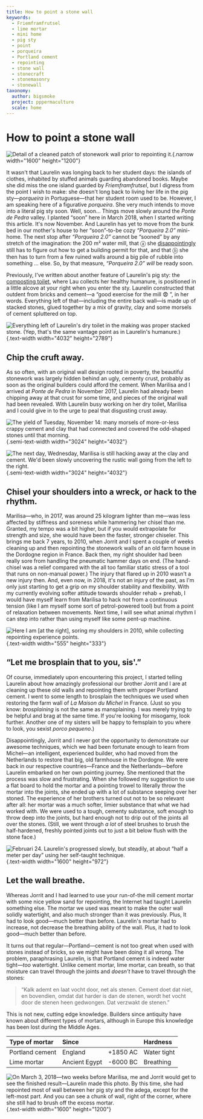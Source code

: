 ```yaml
---
title: How to point a stone wall
keywords:
  - Friemframfrutsel
  - lime mortar
  - mini home
  - pig sty
  - point
  - porqueira
  - Portland cement
  - repointing
  - stone wall
  - stonecraft
  - stonemasonry
  - stonewall
taxonomy:
  author: bigsmoke
  project: pppermaculture
  scale: home
---
```


# How to point a stone wall

![Detail of a cleaned patch of stonework wall prior to repointing it.](Laurelin_her_sty_2018-03-04_Empty_joints_in_the_stone_wall.jpg){.narrow width="1600" height="1200"}

It wasn't that Laurelin was longing back to her student days: the islands of clothes, inhabited by stuffed animals guarding abandoned books. Maybe she did miss the one island guarded by <i lang="nl">Friemframfrutsel</i>, but I digress from the point I wish to make: she doesn't long back to living her life in the pig sty—<i lang="pt">porqueira</i> in Portuguese—that her student room used to be. However, I am speaking here of a figurative <i lang="pt">porqueira</i>. She very much intends to move into a literal pig sty soon. Well, soon… Things move slowly around the <i lang="pt">Ponte de Pedra</i> valley. I planted “soon” here in March 2018, when I started writing this article. It's now November. And Laurelin has yet to move from the bunk bed in our mother's house to her “soon”-to-be cozy <i lang="pt" title="“Pig Sty&#x00A0;2.0”">“Porqueira&#x00A0;2.0”</i> mini-home. The next stop after <i lang="pt" title="“Pig Sty&#x00A0;2.0”">“Porqueira&#x00A0;2.0”</i> cannot be “sooned” by any stretch of the imagination: the 200&#x00A0;m² water mill, that ⓐ she [disappointingly](/deceit-or-disinterest/) still has to figure out how to get a building permit for that, and that ⓑ she then has to turn from a few ruined walls around a big pile of rubble into something … else. So, by that measure, <i lang="pt" title="“Pig Sty&#x00A0;2.0”">“Porqueira&#x00A0;2.0”</i> _will_ be ready soon.

<?project-insert?>

Previously, I've written about another feature of Laurelin's pig sty: the [composting toilet](/laurelin-her-humanure/), where Lau collects her healthy humanure, is positioned in a little alcove at your right when you enter the sty. Laurelin constructed that outdent from bricks and cement—a “good exercise for the mill &#x1F628; ”, in her words. Everything left of that—including the entire back wall—is made up of stacked stones, glued together by a mix of gravity, clay and some morsels of cement spluttered on top.

![Everything left of Laurelin's [dry toilet in the making](/laurelin-her-humanure/) was proper stacked stone. (Yep, that's the same vantage point as in [<cite>Laurelin's humanure</cite>](/laurelin-her-humanure/).)](Ponte_de_Pedra_2017-11-14_View_of_toilet_along_the_back_wall_with_cruft.jpg){.text-width width="4032" height="2789"}

## Chip the cruft away.

As so often, with an original wall design rooted in poverty, the beautiful stonework was largely hidden behind an ugly, cementy crust, probably as soon as the original builders could afford the cement. When Marilisa and I arrived at <i lang="pt">Ponte de Pedra</i> in November 2017, Laurelin had already been chipping away at that crust for some time, and pieces of the original wall had been revealed. With Laurelin busy working on her dry toilet, Marilisa and I could give in to the urge to peal that disgusting crust away.

![The yield of Tuesday, November 14: many morsels of more-or-less crappy cement and clay that had connected and covered the odd-shaped stones until that morning.](Ponte_de_Pedra_2017-11-14_Cementy_cruft_harvest.jpg){.semi-text-width width="3024" height="4032"}

![The next day, Wednesday, Marilisa is still hacking away at the clay and cement. We'd been slowly uncovering the rustic wall going from the left to the right.](Ponte_de_Pedra_2017-11-15_Marilisa_chiseling_at_the_crust.jpg){.semi-text-width width="3024" height="4032"}

## Chisel your shoulders into a wreck, or hack to the rhythm.

Marilisa—who, in 2017, was around 25 kilogram lighter than me—was less affected by stiffness and soreness while hammering her chisel than me. Granted, my tempo was a bit higher, but if you would extrapolate for strength and size, she would have been the faster, stronger chiseler. This brings me back 7 years, to 2010, when Jorrit and I spent a couple of weeks cleaning up and then repointing the stonework walls of an old farm house in the Dordogne region in France. Back then, my right shoulder had been really sore from handling the pneumatic hammer days on end. (The hand-chisel was a relief compared with the all too familiar static stress of a tool that runs on non-manual power.) The injury that flared up in 2010 wasn't a new injury then. And, even now, in 2018, it's not an injury of the past, as I'm only just starting to get a grip on my shoulder stability and flexibility. With my currently evolving softer attitude towards shoulder rehab + prehab, I would have myself learn from Marilisa to hack not from a continuous tension (like I am myself some sort of petrol-powered tool) but from a point of relaxation between movements. Next time, I will see what animal rhythm I can step into rather than using myself like some pent-up machine.

![Here I am [at the right], soring my shoulders in 2010, while collecting repointing experience points.](Maison_de_Michel_2010-09-22_Muur_afbikken_met_peukje_en_pik.jpg){.text-width width="555" height="333"}

## “Let me brosplain that to you, sis'.”

<!-- TODO: Parse this into something like: https://codepen.io/zenorocha/pen/eZxYOK
<pre class="whatsapp-pasted__lines">
[15:47, 2/24/2018] Rowan: Je kunt vast nog wel wat hulp met je appartement gebruiken.
[15:49, 2/24/2018] Laurelin: 🙉
[15:49, 2/24/2018] Laurelin: Schiet ongeveer een halve meter per dag op
[15:50, 2/24/2018] Rowan: Kan dit spul niet van de stenen afgeborstelt worden?
[15:50, 2/24/2018] Rowan: Want dan zou je sneller kunnen voegen en borstelen als het halfdroog is.
[16:24, 2/24/2018] Laurelin: Ja maar dan zie ik niet meer welke ste[e]n ik wil houden. Dus nu laat ik wel wat op de stenen komen en borstel ik dat er later af.
[19:36, 3/4/2018] Laurelin: Ik heb weer een dag geplijsterd
[19:37, 3/4/2018] Rowan: Cool.
[19:37, 3/4/2018] Laurelin: Nog minstens 7 volle dagen werk denk ik
[19:37, 3/4/2018] Rowan: Zoveel?
[19:37, 3/4/2018] Laurelin: Tja gaat met een kleine meter per dag
[19:37, 3/4/2018] Rowan: Dat was echt een dag per muur met Michel.
[19:38, 3/4/2018] Rowan: Met halfnat wegborstelen.
[19:39, 3/4/2018] Rowan: Klinkt heel ambachtelijk.
[19:39, 3/4/2018] Laurelin: Ja ik deeeenk dat ik of een noob ben, of dat deze muur een stuk hobbeliger is
[19:40, 3/4/2018] Rowan: Hoeft niet uit te maken, voor zover ik weet.
[19:40, 3/4/2018] Laurelin: 🧐
[19:58, 3/4/2018] Laurelin: Hey maar on the upside krijg ik nou wel armspieren 😅
[19:59, 3/4/2018] Laurelin: Zelfs onderarmspieren 😎
[20:00, 3/4/2018] Rowan: Nais!
[20:00, 3/4/2018] Rowan: Ja, zoiets herinner ik me ook van toen.
[21:36, 3/5/2018] Laurelin: Ik kan me zo voorstellen dat als je handig bent met die kwak techniek, het een stuk sneller gaat, maar vooralsnog ben ik er vooral ingeslaagd er een zootje van te maken 😂
[21:36, 3/5/2018] Laurelin: Maar volgens mij heb ik nou wel bijna een derde van die muur af
[21:37, 3/5/2018] Laurelin: Ik wil het natuurlijk af hebben voor dat jullie er zijn he zodat ik trots kan pronken
</pre>
-->

Of course, immediately upon encountering this project, I started telling Laurelin about how amazingly professional our brother Jorrit and I are at cleaning up these old walls and repointing them with proper Portland cement. I went to some length to brosplain the techniques we used when restoring the farm wall of <i lang="fr">La Maison du Michel</i> in France. (Just so you know: _brosplaining_ is not the same as mansplaining. I was merely trying to be helpful and brag at the same time. If you're looking for misogamy, look further. Another one of my sisters will be happy to femsplain to you where to look, you sexist <i>porco pequeno</i>.)

Disappointingly, Jorrit and I never got the opportunity to demonstrate our awesome techniques, which we had been fortunate enough to learn from Michel—an intelligent, experienced builder, who had moved from the Netherlands to restore that big, old farmhouse in the Dordogne. We were back in our respective countries—France and the Netherlands—before Laurelin embarked on her own pointing journey. She mentioned that the process was slow and frustrating. When she followed my suggestion to use a flat board to hold the mortar and a pointing trowel to literally throw the mortar into the joints, she ended up with a lot of substance seeping over her stoned. The experience of her brothers turned out not to be so relevant after all: her mortar was a much softer, limier substance that what we had worked with. We were used to a tough, cementy substance, soft enough to throw deep into the joints, but hard enough not to drip out of the joints all over the stones. (Still, we went through _a lot_ of steel brushes to brush the half-hardened, freshly pointed joints out to just a bit below flush with the stone face.)

![Februari 24. Laurelin's progressed slowly, but steadily, at about “half a meter per day” using her self-taught technique.](Laurelin_her_sty_2018-02-24_Slow_repointing_progress.jpg){.text-width width="1600" height="972"}

## Let the wall breathe.

Whereas Jorrit and I had learned to use your run-of-the mill cement mortar with some nice yellow sand for repointing, the Internet had taught Laurelin something else. The mortar we used was meant to make the outer wall solidly watertight, and also much stronger than it was previously. Plus, It had to look good—much better than before. Laurelin's mortar had to increase, not decrease the breathing ability of the wall. Plus, it had to look good—much better than before.

It turns out that regular—Portland—cement is not too great when used with stones instead of bricks, so we might have been doing it all wrong. The problem, paraphrasing Laurelin, is that Portland cement is indeed water tight—_too_ watertight. Unlike cement mortar, lime mortar, can breath, so that moisture can travel through the joints and _doesn't_ have to travel through the stones:

> “Kalk ademt en laat vocht door, net als stenen. Cement doet dat niet, en bovendien, omdat dat harder is dan de stenen, wordt het vocht door de stenen heen gedwongen. Dat verzwakt de stenen.”

<!--
<pre class="whatsapp-pasted__lines">
[22:54, 11/24/2018] Laurelin: Kalk ademt en laat vocht door, net als stenen. Cement doet dat niet, en bovendien, omdat dat harder is dan de stenen, wordt het vocht door de stenen heen gedwongen.
[22:55, 11/24/2018] Laurelin: Dat verzwakt de stenen
[22:55, 11/24/2018] Laurelin: Die 'zout aanslag' is de mineralen uit de stenen die Mee naar buutn komt in dat proces.
[22:55, 11/24/2018] Laurelin: Mijn achter muur grenst op de adega
</pre>
-->

This is not new, cutting edge knowledge. Builders since antiquity have known about different types of mortars, although in Europe this knowledge has been lost during the Middle Ages.

<table class="text-width">
<thead>
<tr>
<th style="text-align: left;" scope="col">Type of mortar</th>
<th style="text-align: left;" scope="col" colspan="2">Since</th>
<th style="text-align: left;" scope="col">Hardness</th>
</tr>
</thead>
<tbody>
<tr>
<td>Portland cement</td>
<td>England</td>
<td style="text-align: right;">+1850&#x00A0;AC</td>
<td>Water tight</td>
</tr>
<tr>
<td>Lime mortar</td>
<td>Ancient Egypt</td>
<td style="text-align: right;">-6000&#x00A0;BC</td>
<td>Breathing</td>
</tr>
</tbody>
</table>

![On March 3, 2018—two weeks before Marilisa, me and Jorrit would get to see the finished result—Laurelin made this photo. By this time, she had repointed most of wall between her pig sty and the <a href="/a-mess-of-an-adega/"><i lang="pt">adega</i></a>, except for the left-most part. And you can see a chunk of wall, right of the corner, where she still had to brush off the excess mortar.](Laurelin_her_sty_2018-03-06_Stone_walls_almost_completely_repointed.jpg){.text-width width="1600" height="1200"}
